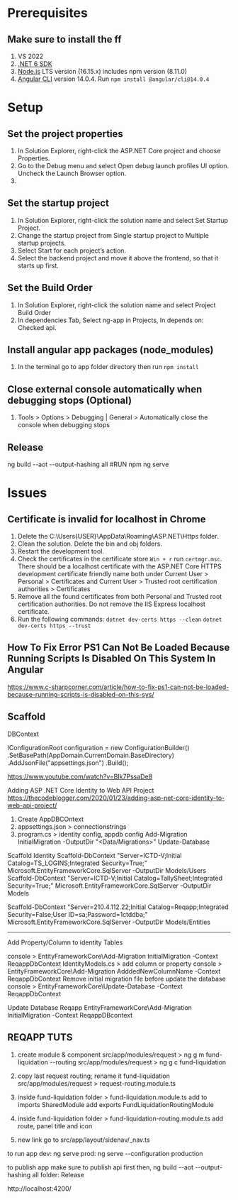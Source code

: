 # Prerequisites
## Make sure to install the ff
1. VS 2022
2. [.NET 6 SDK](https://download.visualstudio.microsoft.com/download/pr/15ab772d-ce5c-46e5-a90e-57df11adabfb/4b1b1330b6279a50c398f94cf716c71e/dotnet-sdk-6.0.301-win-x64.exe)
3. [Node.js](https://nodejs.org/en/download/) LTS version (16.15.x) includes npm version (8.11.0)
4. [Angular CLI](https://github.com/angular/angular-cli) version 14.0.4. Run `npm install @angular/cli@14.0.4`

# Setup 
## Set the project properties
   1. In Solution Explorer, right-click the ASP.NET Core project and choose Properties.
   2. Go to the Debug menu and select Open debug launch profiles UI option. Uncheck the Launch Browser option.
   3. 

## Set the startup project
   1. In Solution Explorer, right-click the solution name and select Set Startup Project. 
   2. Change the startup project from Single startup project to Multiple startup projects. 
   3. Select Start for each project’s action.
   4. Select the backend project and move it above the frontend, so that it starts up first.

## Set the Build Order
   1. In Solution Explorer, right-click the solution name and select Project Build Order
   2. In dependencies Tab, Select ng-app in Projects, In depends on: Checked api.
   
## Install angular app packages (node_modules)
   1. In the terminal go to app folder directory then run `npm install`

## Close external console automatically when debugging stops (Optional)
   1. Tools > Options > Debugging | General > Automatically close the console when debugging stops
## Release
ng build --aot --output-hashing all
#RUN
npm ng serve
# Issues

## Certificate is invalid for localhost in Chrome
1. Delete the C:\Users{USER}\AppData\Roaming\ASP.NET\Https folder.
2. Clean the solution. Delete the bin and obj folders.
3. Restart the development tool. 
4. Check the certificates in the certificate store.`Win + r` run `certmgr.msc`. There should be a localhost certificate with the ASP.NET Core HTTPS development certificate friendly name both under Current User > Personal > Certificates and Current User > Trusted root certification authorities > Certificates
5. Remove all the found certificates from both Personal and Trusted root certification authorities. Do not remove the IIS Express localhost certificate.
6. Run the following commands:
`dotnet dev-certs https --clean` 
`dotnet dev-certs https --trust`

## How To Fix Error PS1 Can Not Be Loaded Because Running Scripts Is Disabled On This System In Angular

https://www.c-sharpcorner.com/article/how-to-fix-ps1-can-not-be-loaded-because-running-scripts-is-disabled-on-this-sys/


## Scaffold

DBContext 

IConfigurationRoot configuration = new ConfigurationBuilder()
            .SetBasePath(AppDomain.CurrentDomain.BaseDirectory)
            .AddJsonFile("appsettings.json")
            .Build();

https://www.youtube.com/watch?v=BIk7PssaDe8

Adding ASP .NET Core Identity to Web API Project
https://thecodeblogger.com/2020/01/23/adding-asp-net-core-identity-to-web-api-project/
1. Create AppDBCOntext
2. appsettings.json > connectionstrings
3. program.cs > identity config, appdb config
Add-Migration InitialMigration -OutputDir "<Data/Migrations>"
Update-Database

Scaffold Identity
Scaffold-DbContext "Server=ICTD-V;Initial Catalog=TS_LOGINS;Integrated Security=True;" Microsoft.EntityFrameworkCore.SqlServer -OutputDir Models/Users
Scaffold-DbContext "Server=ICTD-V;Initial Catalog=TallySheet;Integrated Security=True;" Microsoft.EntityFrameworkCore.SqlServer -OutputDir Models

Scaffold-DbContext "Server=210.4.112.22;Initial Catalog=Reqapp;Integrated Security=False;User ID=sa;Password=1ctddba;" Microsoft.EntityFrameworkCore.SqlServer -OutputDir Models/Entities

-----------------------------
Add Property/Column to identity Tables

console > EntityFrameworkCore\Add-Migration InitialMigration -Context ReqappDbContext
IdentityModels.cs > add column or property
console > EntityFrameworkCore\Add-Migration AdddedNewColumnName -Context ReqappDbContext
Remove initial migration file before update the database
console > EntityFrameworkCore\Update-Database -Context ReqappDbContext

Update Database Reqapp
EntityFrameworkCore\Add-Migration InitialMigration -Context ReqappDBcontext

## REQAPP TUTS

1. create module & component
src/app/modules/request > ng g m fund-liquidation --routing
src/app/modules/request > ng g c fund-liquidation

2. copy last request routing; rename it fund-liquidation
src/app/modules/request > request-routing.module.ts

3. inside fund-liquidation folder > fund-liquidation.module.ts
add to imports SharedModule
add exports FundLiquidationRoutingModule

4. inside fund-liquidation folder > fund-liquidation-routing.module.ts
add route, panel title and icon

5. new link
go to src/app/layout/sidenav/_nav.ts



to run app
dev: ng serve
prod: ng serve --configuration production

to publish app
make sure to publish api first then,
ng build --aot --output-hashing all 
folder: Release

http://localhost:4200/
